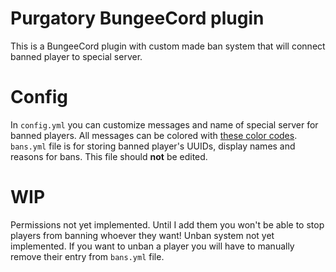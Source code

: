 # Purgatory BungeeCord plugin
This is a BungeeCord plugin with custom made ban system that will connect banned player to special server.

# Config
In `config.yml` you can customize messages and name of special server for banned players. All messages can be colored with [these color codes](https://www.spigotmc.org/attachments/example2-png.188806/).
`bans.yml` file is for storing banned player's UUIDs, display names and reasons for bans. This file should **not** be edited.

# WIP
Permissions not yet implemented. Until I add them you won't be able to stop players from banning whoever they want!
Unban system not yet implemented. If you want to unban a player you will have to manually remove their entry from `bans.yml` file.
